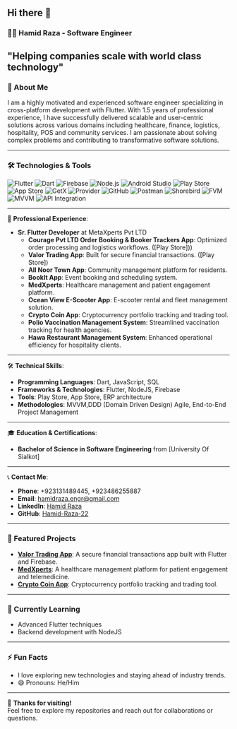 ## Hi there 👋

### 🧑‍💻 Hamid Raza - Software Engineer 
"Helping companies scale with world class technology"
---

### 🚀 About Me
I am a highly motivated and experienced software engineer specializing in cross-platform development with Flutter. With 1.5 years of professional experience, I have successfully delivered scalable and user-centric solutions across various domains including healthcare, finance, logistics, hospitality, POS and community services. I am passionate about solving complex problems and contributing to transformative software solutions.

---
### 🛠️ Technologies & Tools

![Flutter](https://img.shields.io/badge/Flutter-02569B?style=for-the-badge&logo=flutter&logoColor=white)
![Dart](https://img.shields.io/badge/Dart-0175C2?style=for-the-badge&logo=dart&logoColor=white)
![Firebase](https://img.shields.io/badge/Firebase-FFCA28?style=for-the-badge&logo=firebase&logoColor=black)
![Node.js](https://img.shields.io/badge/Node.js-339933?style=for-the-badge&logo=node.js&logoColor=white)
![Android Studio](https://img.shields.io/badge/Android_Studio-3DDC84?style=for-the-badge&logo=android-studio&logoColor=white)
![Play Store](https://img.shields.io/badge/Google_Play-414141?style=for-the-badge&logo=google-play&logoColor=white)
![App Store](https://img.shields.io/badge/App_Store-0D96F6?style=for-the-badge&logo=app-store&logoColor=white)
![GetX](https://img.shields.io/badge/GetX-008000?style=for-the-badge&logo=flutter&logoColor=white)
![Provider](https://img.shields.io/badge/Provider-FF6F00?style=for-the-badge&logo=flutter&logoColor=white)
![GitHub](https://img.shields.io/badge/GitHub-100000?style=for-the-badge&logo=github&logoColor=white)
![Postman](https://img.shields.io/badge/Postman-FF6C37?style=for-the-badge&logo=postman&logoColor=white)
![Shorebird](https://img.shields.io/badge/Shorebird-00B0FF?style=for-the-badge&logo=flutter&logoColor=white)
![FVM](https://img.shields.io/badge/FVM-00C4CC?style=for-the-badge&logo=flutter&logoColor=white)
![MVVM](https://img.shields.io/badge/MVVM-FF6600?style=for-the-badge&logo=flutter&logoColor=white)
![API Integration](https://img.shields.io/badge/API_Integration-00AA00?style=for-the-badge&logo=flutter&logoColor=white)

---

💼 **Professional Experience**:
- **Sr. Flutter Developer** at MetaXperts Pvt LTD
  - **Courage Pvt LTD Order Booking & Booker Trackers App**: Optimized order processing and logistics workflows. ([Play Store]))
  - **Valor Trading App**: Built for secure financial transactions. ([Play Store])
  - **All Noor Town App**: Community management platform for residents. 
  - **BookIt App**: Event booking and scheduling system.
  - **MedXperts**: Healthcare management and patient engagement platform.
  - **Ocean View E-Scooter App**: E-scooter rental and fleet management solution.
  - **Crypto Coin App**: Cryptocurrency portfolio tracking and trading tool.
  - **Polio Vaccination Management System**: Streamlined vaccination tracking for health agencies.
  - **Hawa Restaurant Management System**: Enhanced operational efficiency for hospitality clients.

---

🛠️ **Technical Skills**:
- **Programming Languages**: Dart, JavaScript, SQL
- **Frameworks & Technologies**: Flutter, NodeJS, Firebase
- **Tools**: Play Store, App Store, ERP architecture
- **Methodologies**: MVVM,DDD (Domain Driven Design) Agile, End-to-End Project Management

---

🎓 **Education & Certifications**:
- **Bachelor of Science in Software Engineering** from [University Of Sialkot]

---

📞 **Contact Me**:
- **Phone**: +923131489445, +923486255887
- **Email**: hamidraza.engr@gmail.com
- **LinkedIn**: [Hamid Raza](https://www.linkedin.com/in/hamid-raza-a01780199)
- **GitHub**: [Hamid-Raza-22](https://github.com/Hamid-Raza-22)

---

### 🌟 Featured Projects
- **[Valor Trading App](#)**: A secure financial transactions app built with Flutter and Firebase.
- **[MedXperts](#)**: A healthcare management platform for patient engagement and telemedicine.
- **[Crypto Coin App](#)**: Cryptocurrency portfolio tracking and trading tool.

---

### 🌱 Currently Learning
- Advanced Flutter techniques
- Backend development with NodeJS

---

### ⚡ Fun Facts
- I love exploring new technologies and staying ahead of industry trends.
- 😄 Pronouns: He/Him

---

🚀 **Thanks for visiting!**  
Feel free to explore my repositories and reach out for collaborations or questions.
